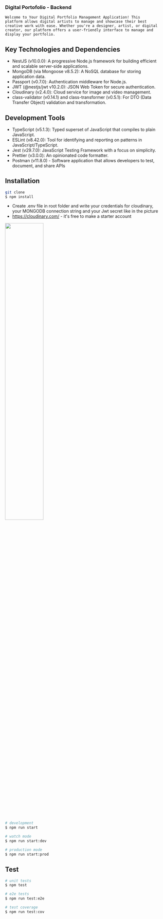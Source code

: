 ### Digital Portofolio - Backend 

```Welcome to Your Digital Portfolio Management Application! This platform allows digital artists to manage and showcase their best creative work with ease. Whether you're a designer, artist, or digital creator, our platform offers a user-friendly interface to manage and display your portfolio.```
  
## Key Technologies and Dependencies

- NestJS (v10.0.0): A progressive Node.js framework for building efficient and scalable server-side applications.
- MongoDB (via Mongoose v8.5.2): A NoSQL database for storing application data.
- Passport (v0.7.0): Authentication middleware for Node.js.
- JWT (@nestjs/jwt v10.2.0): JSON Web Token for secure authentication.
- Cloudinary (v2.4.0): Cloud service for image and video management.
- class-validator (v0.14.1) and class-transformer (v0.5.1): For DTO (Data Transfer Object) validation and transformation.

## Development Tools

- TypeScript (v5.1.3): Typed superset of JavaScript that compiles to plain JavaScript.
- ESLint (v8.42.0): Tool for identifying and reporting on patterns in JavaScript/TypeScript.
- Jest (v29.7.0): JavaScript Testing Framework with a focus on simplicity.
- Prettier (v3.0.0): An opinionated code formatter.
- Postman (v11.8.0) - Software application that allows developers to test, document, and share APIs

## Installation


```bash
git clone
$ npm install
```
- Create .env file in root folder and write your credentials for cloudinary, your MONGODB connection string and your Jwt secret like in the picture
- https://cloudinary.com/ - it's free to make a starter account
  
<img src="https://github.com/user-attachments/assets/3a02d045-a8d6-43be-9e44-1fdf13d22b9e" width="50%">

```bash
# development
$ npm run start

# watch mode
$ npm run start:dev

# production mode
$ npm run start:prod
```

## Test

```bash
# unit tests
$ npm test

# e2e tests
$ npm run test:e2e

# test coverage
$ npm run test:cov
```


